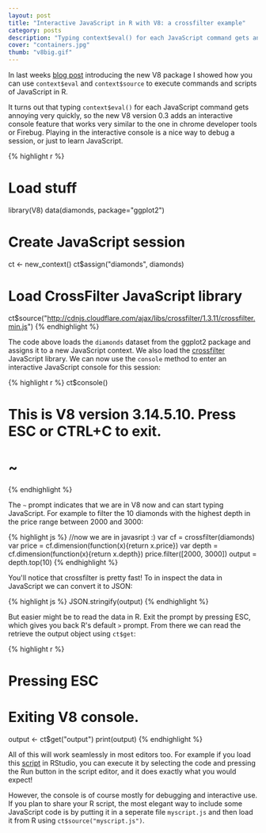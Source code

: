 ```yaml
---
layout: post
title: "Interactive JavaScript in R with V8: a crossfilter example"
category: posts
description: "Typing context$eval() for each JavaScript command gets annoying very quickly, so V8 version 0.3 adds an interactive console feature that works very similar to the one in chrome developer tools or Firebug. Playing in the interactive console is a nice to debug a session, or just to learn JavaScript."
cover: "containers.jpg"
thumb: "v8big.gif"
---
```


In last weeks [blog post](https://www.opencpu.org/posts/v8-release-0-2/) introducing the new V8 package I showed how you can use `context$eval` and `context$source` to execute commands and scripts of JavaScript in R.

It turns out that typing `context$eval()` for each JavaScript command gets annoying very quickly, so the new V8 version 0.3 adds an interactive console feature that works very similar to the one in chrome developer tools or Firebug. Playing in the interactive console is a nice way to debug a session, or just to learn JavaScript.

{% highlight r %}
# Load stuff
library(V8)
data(diamonds, package="ggplot2")

# Create JavaScript session
ct <- new_context()
ct$assign("diamonds", diamonds)

# Load CrossFilter JavaScript library
ct$source("http://cdnjs.cloudflare.com/ajax/libs/crossfilter/1.3.11/crossfilter.min.js")
{% endhighlight %}

The code above loads the `diamonds` dataset from the ggplot2 package and assigns it to a new JavaScript context. We also load the [crossfilter](http://square.github.io/crossfilter/) JavaScript library. We can now use the `console` method to enter an interactive JavaScript console for this session:

{% highlight r %}
ct$console()
# This is V8 version 3.14.5.10. Press ESC or CTRL+C to exit.
# ~
{% endhighlight %}

The `~` prompt indicates that we are in V8 now and can start typing JavaScript. For example to filter the 10 diamonds with the highest depth in the price range between 2000 and 3000:

{% highlight js %}
//now we are in javasript :)
var cf = crossfilter(diamonds)
var price = cf.dimension(function(x){return x.price})
var depth = cf.dimension(function(x){return x.depth})
price.filter([2000, 3000])
output = depth.top(10)
{% endhighlight %}

You'll notice that crossfilter is pretty fast! To in inspect the data in JavaScript we can convert it to JSON:

{% highlight js %}
JSON.stringify(output)
{% endhighlight %}

But easier might be to read the data in R. Exit the prompt by pressing ESC, which gives you back R's default `>` prompt. From there we can read the retrieve the output object using `ct$get`:

{% highlight r %}
# Pressing ESC
# Exiting V8 console.
output <- ct$get("output")
print(output)
{% endhighlight %}

All of this will work seamlessly in most editors too. For example if you load this [script](https://gist.github.com/jeroenooms/9e4dc12a70b7e880fbed) in RStudio, you can execute it by selecting the code and pressing the Run button in the script editor, and it does exactly what you would expect!

However, the console is of course mostly for debugging and interactive use. If you plan to share your R script, the most elegant way to include some JavaScript code is by putting it in a seperate file `myscript.js` and then load it from R using `ct$source("myscript.js")`.



